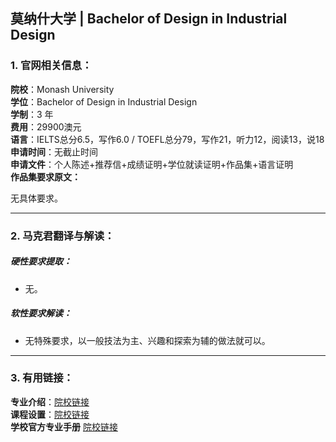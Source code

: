 ## 莫纳什大学 | Bachelor of Design in Industrial Design



### 1. 官网相关信息：

**院校**：Monash University  
**学位**：Bachelor of Design in Industrial Design  
**学制**：3 年  
**费用**：29900澳元  
**语言**：IELTS总分6.5，写作6.0 / TOEFL总分79，写作21，听力12，阅读13，说18      
**申请时间**：无截止时间    
**申请文件**：个人陈述+推荐信+成绩证明+学位就读证明+作品集+语言证明    
**作品集要求原文：**   

无具体要求。



---


### 2. 马克君翻译与解读：

##### 硬性要求提取：
- 无。  

##### 软性要求解读：
- 无特殊要求，以一般技法为主、兴趣和探索为辅的做法就可以。


---


### 3. 有用链接：

**专业介绍**：[院校链接](https://www.monash.edu/study/courses/find-a-course/2018/design-f2002?international=true#course-structure-3)  
**课程设置**：[院校链接](https://www.monash.edu/study/courses/find-a-course/2018/design-f2002?international=true#course-structure-3)  
**学校官方专业手册** [院校链接](https://www.monash.edu.au/pubs/handbooks/courses/F2010.html?_ga=2.150530997.280115327.1551425093-1473673046.1551425093)
